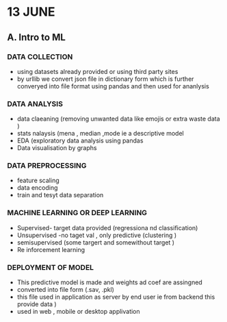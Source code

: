 # 13 JUNE
## A. Intro to ML
### DATA COLLECTION 
- using datasets already provided or using third party sites 
- by urllib we convert json file in dictionary form which is further converyed into file format using pandas and then used for ananlysis 
### DATA ANALYSIS 
- data claeaning (removing unwanted data like emojis or extra waste data )
- stats nalaysis (mena , median ,mode ie a descriptive model 
- EDA (exploratory data analysis using pandas 
- Data visualisation by graphs 
### DATA PREPROCESSING
- feature scaling 
- data encoding 
-  train and tesyt data separation
### MACHINE LEARNING OR DEEP LEARNING
- Supervised- target data provided (regressiona nd classification)
- Unsupervised -no taget val , only predictive (clustering )
- semisupervised (some targert and somewithout target )
- Re inforcement learning 
### DEPLOYMENT OF MODEL 
- This predictive model is made and weights ad coef are assingned 
- converted into file form (.sav, .pkl)
- this file used in application as server by end user ie from backend this provide data )
- used in web , mobile or desktop applivation 
<br>
